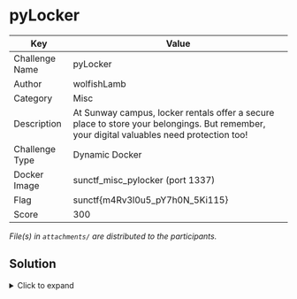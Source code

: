 # pyLocker

| Key            | Value                                                                                                                                     |
|----------------|-------------------------------------------------------------------------------------------------------------------------------------------|
| Challenge Name | pyLocker                                                                                                                                  |
| Author         | wolfishLamb                                                                                                                               |
| Category       | Misc                                                                                                                                      |
| Description    | At Sunway campus, locker rentals offer a secure place to store your belongings. But remember, your digital valuables need protection too! |
| Challenge Type | Dynamic Docker                                                                                                                            |
| Docker Image   | sunctf_misc_pylocker (port 1337)                                                                                                          |
| Flag           | sunctf{m4Rv3l0u5_pY7h0N_5Ki115}                                                                                                           |
| Score          | 300                                                                                                                                       |

*File(s) in `attachments/` are distributed to the participants.*

## Solution

<details>
<summary>Click to expand</summary>

The goal of this challenge is to call the method in `SunLocker` class by inputting Python code. However, the code will
be sanitised -- imports, calls and function/class declarations are **not allowed**.

Payload:
```
PublicLocker.__bases__ = (SunLocker, )
PublicLocker.__add__ = print
PublicLocker.__invert__ = locker._SunLocker__flag
locker + ~locker
end
```

1) Since we can't create any class instances, we can make use of the current one. Modify `__bases__` of `PublicLocker`
   to inherit methods from `SunLocker`.

   Alternatively, we can make `SunLocker` inherits from `Exception`. By doing so, we can `raise` it in `try` block and
   catch the instance in the `except` block.

   ```
   try:
      raise SunLocker
   except Exception as sunlocker_instance:
      ...
   ```
2) We can't call a function e.g. `print` as well. To bypass this, we set the `__add__` (or `__mul__` or any other binary
   operation methods) to `print`. This means that `locker + something` will be overloaded to
   `locker.__add__(something)`. By doing so, we have successfully called `print` without explicitly using `()`.

   Similarly, we set `__invert__` (or any other unary operation methods) to the `__flag` method of `SunLocker`. We use
   unary operation this time, since `__flag` method does not take in any arguments other than `self`.

   P.S.: There are only 4 unary operators: `~`, `+`, `-` and `not`, but you can't use `__not__` here. It only returns
   `True` or `False`.

3) A little thing to note with: method name that starts with `__` will undergo name mangling. In the `SunLocker` class,
   `__flag` method name is replaced with `_SunLocker__flag` in the `SunLocker` class.

</details>
